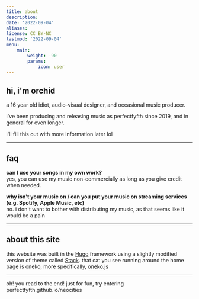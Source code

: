 ```yaml
---
title: about
description:
date: '2022-09-04'
aliases:
license: CC BY-NC
lastmod: '2022-09-04'
menu:
    main: 
        weight: -90
        params:
            icon: user
---
```


## hi, i'm orchid
a 16 year old idiot, audio-visual designer, and occasional music producer.

i've been producing and releasing music as perfectfyfth since 2019, and in general for even longer.

i'll fill this out with more information later lol

---

## faq

**can I use your songs in my own work?**\
yes, you can use my music non-commercially as long as you give credit when needed.

**why isn't your music on / can you put your music on streaming services (e.g. Spotify, Apple Music, etc)**\
no. i don't want to bother with distributing my music, as that seems like it would be a pain

---

## about this site

this website was built in the [Hugo](https://gohugo.io/) framework using a slightly modified version of theme called [Stack](https://github.com/CaiJimmy/hugo-theme-stack).
that cat you see running around the home page is oneko, more specifically, [oneko.js](https://github.com/adryd325/oneko.js)

---

oh! you read to the end! just for fun, try entering perfectfyfth.github.io/neocities